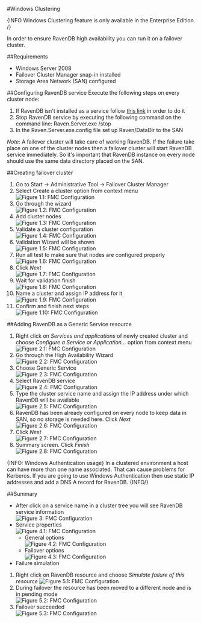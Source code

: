 #Windows Clustering

{INFO Windows Clustering feature is only available in the Enterprise Edition. /}

In order to ensure RavenDB high availability you can run it on a failover cluster.

##Requirements
* Windows Server 2008
* Failover Cluster Manager snap-in installed
* Storage Area Network (SAN) configured

##Configuring RavenDB service
Execute the following steps on every cluster node:

1. If RavenDB isn't installed as a service follow [this link](https://ravendb.net/docs/server/deployment/as-a-service) in order to do it
2. Stop RavenDB service by executing the following command on the command line: Raven.Server.exe /stop
3. In the Raven.Server.exe.config file set up Raven/DataDir to the SAN

*Note*: A failover cluster will take care of working RavenDB. If the failure take place on one of the cluster nodes then a failover cluster will start RavenDB service immediately. So it's important that RavenDB instance on every node should use the same data directory placed on the SAN. 

##Creating failover cluster

1. Go to Start -> Administrative Tool -> Failover Cluster Manager
2. Select Create a cluster option from context menu  
![Figure 1.1: FMC Configuration](images\01CreateCluster.jpg)
3. Go through the wizard   
![Figure 1.2: FMC Configuration](images\01CreateCluster_Wizard01.jpg)
4. Add cluster nodes  
![Figure 1.3: FMC Configuration](images\01CreateCluster_Wizard02.jpg)
5. Validate a cluster configuration  
![Figure 1.4: FMC Configuration](images\01CreateCluster_Wizard03.jpg)
6. Validation Wizard will be shown  
![Figure 1.5: FMC Configuration](images\01CreateCluster_Wizard04.jpg)
7. Run all test to make sure that nodes are configured properly  
![Figure 1.6: FMC Configuration](images\01CreateCluster_Wizard05.jpg)
8. Click *Next*  
![Figure 1.7: FMC Configuration](images\01CreateCluster_Wizard06.jpg)
9. Wait for validation finish  
![Figure 1.8: FMC Configuration](images\01CreateCluster_Wizard07.jpg)
10. Name a cluster and assign IP address for it  
![Figure 1.9: FMC Configuration](images\01CreateCluster_Wizard08.jpg)
11. Confirm and finish next steps  
![Figure 1.10: FMC Configuration](images\01CreateCluster_Wizard09.jpg)

##Adding RavenDB as a Generic Service resource

1. Right click on *Services and applications* of newly created cluster and choose *Configure a Service or Application...* option from context menu  
![Figure 2.1: FMC Configuration](images\02ConfigureService.jpg)
2. Go through the High Availability Wizard  
![Figure 2.2: FMC Configuration](images\02ConfigureService_Wizard01.jpg)
3. Choose Generic Service  
![Figure 2.3: FMC Configuration](images\02ConfigureService_Wizard02.jpg)
4. Select RavenDB service  
![Figure 2.4: FMC Configuration](images\02ConfigureService_Wizard03.jpg)
5. Type the cluster service name and assign the IP address under which RavenDB will be available  
![Figure 2.5: FMC Configuration](images\02ConfigureService_Wizard04.jpg)
6. RavenDB has been already configured on every node to keep data in SAN, so no storage is needed here. Click *Next*  
![Figure 2.6: FMC Configuration](images\02ConfigureService_Wizard05.jpg)
7. Click *Next*  
![Figure 2.7: FMC Configuration](images\02ConfigureService_Wizard06.jpg)
8. Summary screen. Click *Finish*  
![Figure 2.8: FMC Configuration](images\02ConfigureService_Wizard07.jpg)

{INFO: Windows Authentication usage}
In a clustered environment a host can have more than one name associated. That can cause problems for Kerberos.
If you are going to use Windows Authentication then use static IP addresses and add a DNS A record for RavenDB.
{INFO/}

##Summary

* After click on a service name in a cluster tree you will see RavenDB service information  
![Figure 3: FMC Configuration](images\03ServiceInstalled.jpg)
* Service properties  
![Figure 4.1: FMC Configuration](images\04ServiceProperties.jpg)
	* General options  
![Figure 4.2: FMC Configuration](images\04ServiceProperties_01General.jpg)
	* Failover options  
![Figure 4.3: FMC Configuration](images\04ServiceProperties_02Failover.jpg)
* Failure simulation  
 1. Right click on RavenDB resource and choose *Simulate failure of this resource* 
![Figure 5.1: FMC Configuration](images\05FailureSimulation.jpg)
 2. During failover the resource has been moved to a different node and is in pending mode  
![Figure 5.2: FMC Configuration](images\05FailureSimulation_Pending.jpg)
 3. Failover succeeded  
![Figure 5.3: FMC Configuration](images\05FailureSimulation_FailoverSuccess.jpg)